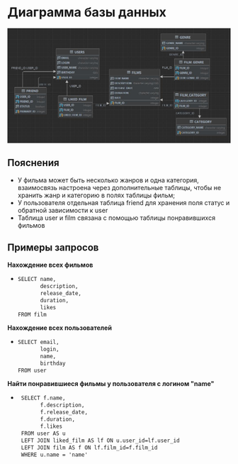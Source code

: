 # Диаграмма базы данных
![Diagram](/diagram.jpg)
## Пояснения
+ У фильма может быть несколько жанров и одна категория, взаимосвязь настроена через дополнительные таблицы, чтобы не
  хранить жанр и категорию в полях таблицы фильм;
+ У пользователя отдельная таблица friend для хранения поля статус и обратной зависимости к user
+ Таблица user и film связана с помощью таблицы понравившихся фильмов


## Примеры запросов
**Нахождение всех фильмов**
+     SELECT name,
             description,
             release_date,
             duration,
             likes
      FROM film

**Нахождение всех пользователей**
+     SELECT email,
             login,
             name,
             birthday
      FROM user

**Найти понравившиеся фильмы у пользователя с логином "name"**
+      SELECT f.name,
             f.description,
             f.release_date,
             f.duration,
             f.likes
       FROM user AS u
       LEFT JOIN liked_film AS lf ON u.user_id=lf.user_id
       LEFT JOIN film AS f ON lf.film_id=f.film_id
       WHERE u.name = 'name'
